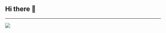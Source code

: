 ## Hi there 👋
---
<img src="https://github-readme-stats.vercel.app/api?username=vilgot&&show_icons=true">
